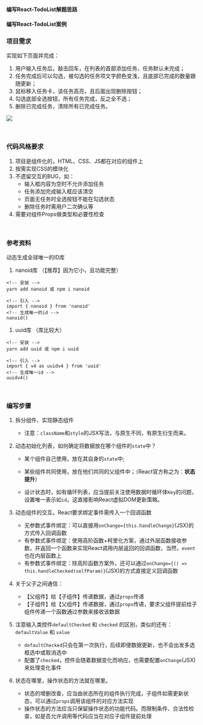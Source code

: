 #### 编写React-TodoList解题思路

#### 编写React-TodoList案例

### 项目需求
实现如下页面并完成：
1. 用户输入任务后，敲击回车，在列表的首部添加任务，任务默认未完成；
2. 任务完成后可以勾选，被勾选的任务项文字颜色变浅，且底部已完成的数量跟随更新；
3. 鼠标移入任务卡，该任务高亮，且后面出现删除按钮；
4. 勾选底部全选按钮，所有任务完成，反之全不选；
5. 删除已完成任务，清除所有已完成任务。
   
<img src="./public/assets/images/todolist.png.png">

&emsp;
### 代码风格要求
1. 项目是组件化的，HTML、CSS、JS都在对应的组件上
2. 按需实现CSS的模块化
3. 不遗留交互的BUG，如：
      - 输入框内容为空时不允许添加任务
      - 任务添加完成输入框应该清空
      - 页面无任务时全选按钮不能在勾选状态
      - 删除任务时需用户二次确认等
4. 需要对组件Props做类型和必要性检查


&emsp;

### 参考资料
动态生成全球唯一的ID库
1. nanoid库 （【推荐】因为它小，且功能完整）

```
<!-- 安装 -->
yarn add nanoid 或 npm i nanoid

<!-- 引入 -->
import { nanoid } from 'nanoid'
<!-- 生成唯一的id -->
nanoid()
```

1. uuid库 （库比较大）

```
<!-- 安装 -->
yarn add uuid 或 npm i uuid

<!-- 引入 -->
import { v4 as uuidv4 } from 'uuid'
<!-- 生成唯一id -->
uuidv4()
```



&emsp;

### 编写步骤
1. 拆分组件、实现静态组件
    - 注意：`className`和`style`的JSX写法，与原生不同，有原生衍生而来。

2. 动态初始化列表，如何确定将数据放在哪个组件的`state`中？
    - 某个组件自己使用，放在其自身的`state`中;
    - 某些组件共同使用，放在他们共同的父组件中；（React官方称之为：**状态提升**）

    - 设计状态时，如有循环列表，应当提前关注使用数据时循环体`Key`的问题，设置唯一表示如`id`。这直接影响React虚拟DOM更新策略。

3. 动态组件的交互。React要求绑定事件需传入一个回调函数
    - 无参数式事件绑定：可以直接用`onChange={this.handleChange}`(JSX)的方式传入回调函数
    - 有参数式事件绑定：使用高阶函数+柯里化方案，通过外层函数接收参数，并返回一个函数来实现React调用内层返回的回调函数，当然，`event`也在内层函数上
    - 有参数式事件绑定：除高阶函数方案外，还可以通过`onChange={() => this.handleChecked(selfParam)}`(JSX)的方式直接定义回调函数

4. 关于父子之间通信：
   - 【父组件】给【子组件】传递数据，通过`props`传递
   - 【子组件】给【父组件】传递数据，通过`props`传递，要求父组件提前给子组件传递一个函数通过参数来接收该数据

5. 注意输入类控件`defaultChecked` 和 `checked` 的区别，类似的还有： `defaultValue` 和 `value`
   - `defaultChecked`只会在第一次执行，后续即便数据更新，也不会出发多选框选中或取消选中
   - 配置了`checked`，控件会随着数据变化而响应，也需要配置`onChange`(JSX)来处理变化事件

6. 状态在哪里，操作状态的方法就在哪里。
   - 状态的增删改查，应当由状态所在的组件执行完成，子组件如需更新状态，可以通过`props`调用该组件的对应方法实现
   - 操作状态的方法应当只保留操作状态的功能代码。而限制条件、合法性检查，如是否允许调用等代码应当在对应子组件提前处理

